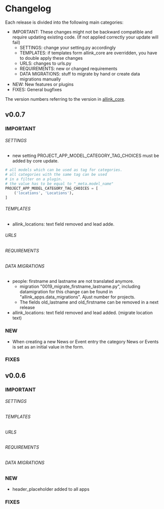 # Changelog

Each release is divided into the following main categories:

- IMPORTANT: These changes might not be backward compatible and require updating existing code. (If not applied correctly your update will fail)
    - SETTINGS: change your setting.py accordingly
    - TEMPLATES: if templates form allink_core are overridden, you have to double apply these changes
    - URLS: changes to urls.py
    - REQUIREMENTS: new or changed requirements
    - DATA MIGRATIONS: stuff to migrate by hand or create data migrations manually
- NEW: New features or plugins
- FIXES: General bugfixes

The version numbers referring to the version in [allink_core](git@github.com/allink/allink-core.git).


## v0.0.7

### IMPORTANT

###### SETTINGS
- new setting PROJECT_APP_MODEL_CATEGORY_TAG_CHOICES must be added by core update.
```python
# all models which can be used as tag for categories.
# all categories with the same tag can be used
# in a filter on a plugin.
# the value has to be equal to "_meta.model_name"
PROJECT_APP_MODEL_CATEGORY_TAG_CHOICES = [
    ('locations', 'Locations'),
]
```

###### TEMPLATES
- allink_locations: text field removed and lead adde.

###### URLS

###### REQUIREMENTS

###### DATA MIGRATIONS
- people: firstname and lastname are not translated anymore.
    - migration "0019_migrate_firstname_lastname.py", including datamigration for this change can be found in "allink_apps.data_migrations". Ajust number for projects.
    - The fields old_lastname and old_firstname can be removed in a next release
- allink_locations: text field removed and lead added. (migrate location text)

### NEW
- When creating a new News or Event entry the category News or Events is set as an initial value in the form.

### FIXES


## v0.0.6

### IMPORTANT

###### SETTINGS

###### TEMPLATES

###### URLS

###### REQUIREMENTS

###### DATA MIGRATIONS

### NEW
- header_placeholder added to all apps

### FIXES

